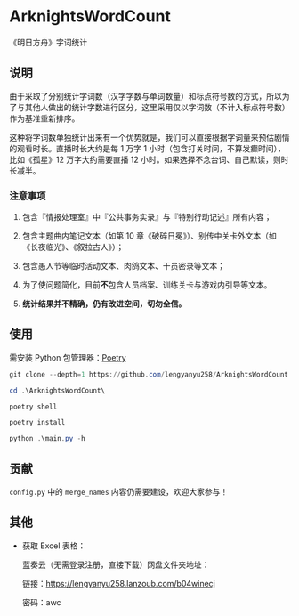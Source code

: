 # ArknightsWordCount

《明日方舟》字词统计

## 说明

由于采取了分别统计字词数（汉字字数与单词数量）和标点符号数的方式，所以为了与其他人做出的统计字数进行区分，这里采用仅以字词数（不计入标点符号数）作为基准重新排序。

这种将字词数单独统计出来有一个优势就是，我们可以直接根据字词量来预估剧情的观看时长。直播时长大约是每 1 万字 1 小时（包含打关时间，不算发癫时间），比如《孤星》12 万字大约需要直播 12 小时。如果选择不念台词、自己默读，则时长减半。

### 注意事项

1. 包含『情报处理室』中『公共事务实录』与『特别行动记述』所有内容；

2. 包含主题曲内笔记文本（如第 10 章《破碎日冕》）、别传中关卡外文本（如《长夜临光》、《叙拉古人》）；

3. 包含愚人节等临时活动文本、肉鸽文本、干员密录等文本；

4. 为了使问题简化，目前**不**包含人员档案、训练关卡与游戏内引导等文本。

5. **统计结果并不精确，仍有改进空间，切勿全信。**

## 使用

需安装 Python 包管理器：[Poetry](https://python-poetry.org/docs/#installation)

```powershell
git clone --depth=1 https://github.com/lengyanyu258/ArknightsWordCount.git

cd .\ArknightsWordCount\

poetry shell

poetry install

python .\main.py -h
```

## 贡献

`config.py` 中的 `merge_names` 内容仍需要建设，欢迎大家参与！

## 其他

- 获取 Excel 表格：

  蓝奏云（无需登录注册，直接下载）网盘文件夹地址：
  
  链接：<https://lengyanyu258.lanzoub.com/b04winecj>
  
  密码：awc

